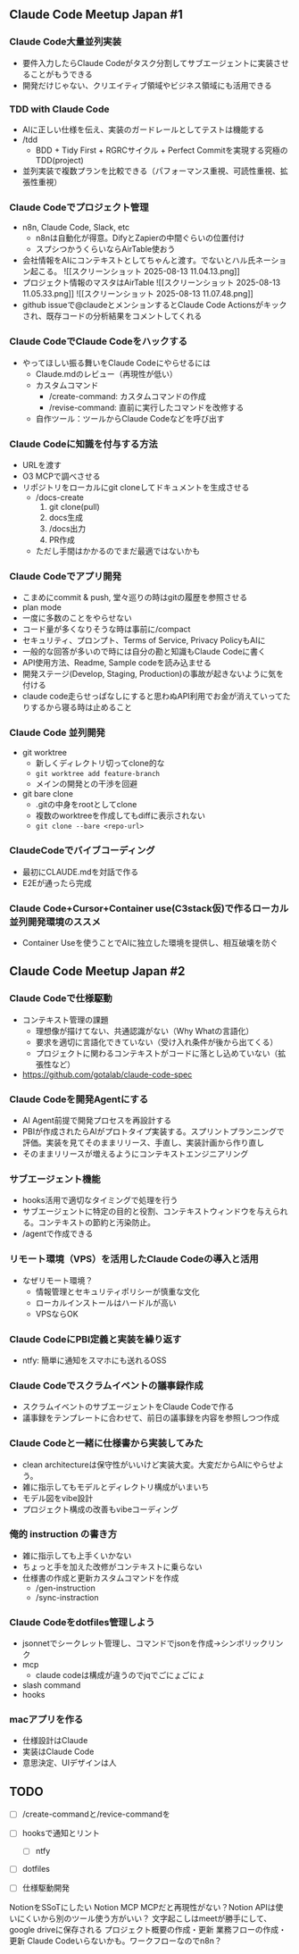 ## Claude Code Meetup Japan #1
### Claude Code大量並列実装
- 要件入力したらClaude Codeがタスク分割してサブエージェントに実装させることがもうできる
- 開発だけじゃない、クリエイティブ領域やビジネス領域にも活用できる
### TDD with Claude Code
- AIに正しい仕様を伝え、実装のガードレールとしてテストは機能する
- /tdd
	- BDD + Tidy First + RGRCサイクル + Perfect Commitを実現する究極のTDD(project)
- 並列実装で複数プランを比較できる（パフォーマンス重視、可読性重視、拡張性重視）
### Claude Codeでプロジェクト管理
- n8n, Claude Code, Slack, etc
	- n8nは自動化が得意。DifyとZapierの中間ぐらいの位置付け
	- スプシつかうくらいならAirTable使おう
- 会社情報をAIにコンテキストとしてちゃんと渡す。でないとハル氏ネーション起こる。
![[スクリーンショット 2025-08-13 11.04.13.png]]
- プロジェクト情報のマスタはAirTable
![[スクリーンショット 2025-08-13 11.05.33.png]]
![[スクリーンショット 2025-08-13 11.07.48.png]]
- github issueで@claudeとメンションするとClaude Code Actionsがキックされ、既存コードの分析結果をコメントしてくれる
### Claude CodeでClaude Codeをハックする
- やってほしい振る舞いをClaude Codeにやらせるには
	- Claude.mdのレビュー（再現性が低い）
	- カスタムコマンド
		- /create-command: カスタムコマンドの作成
		- /revise-command: 直前に実行したコマンドを改修する
	- 自作ツール：ツールからClaude Codeなどを呼び出す
### Claude Codeに知識を付与する方法
- URLを渡す
- O3 MCPで調べさせる
- リポジトリをローカルにgit cloneしてドキュメントを生成させる
	- /docs-create
		1. git clone(pull)
		2. docs生成
		3. /docs出力
		4. PR作成
	- ただし手間はかかるのでまだ最適ではないかも
### Claude Codeでアプリ開発
- こまめにcommit & push, 堂々巡りの時はgitの履歴を参照させる
- plan mode
- 一度に多数のことをやらせない
- コード量が多くなりそうな時は事前に/compact
- セキュリティ、プロンプト、Terms of Service, Privacy PolicyもAIに
- 一般的な回答が多いので時には自分の勘と知識もClaude Codeに書く
- API使用方法、Readme, Sample codeを読み込ませる
- 開発ステージ(Develop, Staging, Production)の事故が起きないように気を付ける
- claude code走らせっぱなしにすると思わぬAPI利用でお金が消えていってたりするから寝る時は止めること
### Claude Code 並列開発
- git worktree
	- 新しくディレクトリ切ってclone的な
	- `git worktree add feature-branch`
	- メインの開発との干渉を回避
- git bare clone
	- .gitの中身をrootとしてclone
	- 複数のworktreeを作成してもdiffに表示されない
	- `git clone --bare <repo-url>`
### ClaudeCodeでバイブコーディング
- 最初にCLAUDE.mdを対話で作る
- E2Eが通ったら完成
### Claude Code+Cursor+Container use(C3stack仮)で作るローカル並列開発環境のススメ
- Container Useを使うことでAIに独立した環境を提供し、相互破壊を防ぐ
## Claude Code Meetup Japan #2
### Claude Codeで仕様駆動
- コンテキスト管理の課題
	- 理想像が描けてない、共通認識がない（Why Whatの言語化）
	- 要求を適切に言語化できていない（受け入れ条件が後から出てくる）
	- プロジェクトに関わるコンテキストがコードに落とし込めていない（拡張性など）
- https://github.com/gotalab/claude-code-spec
### Claude Codeを開発Agentにする
- AI Agent前提で開発プロセスを再設計する
- PBIが作成されたらAIがプロトタイプ実装する。スプリントプランニングで評価。実装を見てそのままリリース、手直し、実装計画から作り直し
- そのままリリースが増えるようにコンテキストエンジニアリング
### サブエージェント機能
- hooks活用で適切なタイミングで処理を行う
- サブエージェントに特定の目的と役割、コンテキストウィンドウを与えられる。コンテキストの節約と汚染防止。
- /agentで作成できる
### リモート環境（VPS）を活用したClaude Codeの導入と活用
- なぜリモート環境？
	- 情報管理とセキュリティポリシーが慎重な文化
	- ローカルインストールはハードルが高い
	- VPSならOK
### Claude CodeにPBI定義と実装を繰り返す
- ntfy: 簡単に通知をスマホにも送れるOSS
### Claude Codeでスクラムイベントの議事録作成
- スクラムイベントのサブエージェントをClaude Codeで作る
- 議事録をテンプレートに合わせて、前日の議事録を内容を参照しつつ作成
### Claude Codeと一緒に仕様書から実装してみた
- clean architectureは保守性がいいけど実装大変。大変だからAIにやらせよう。
- 雑に指示してもモデルとディレクトリ構成がいまいち
- モデル図をvibe設計
- プロジェクト構成の改善もvibeコーディング
### 俺的 instruction の書き方
- 雑に指示しても上手くいかない
- ちょっと手を加えた改修がコンテキストに乗らない
- 仕様書の作成と更新カスタムコマンドを作成
	- /gen-instruction
	- /sync-instraction
### Claude Codeをdotfiles管理しよう
- jsonnetでシークレット管理し、コマンドでjsonを作成→シンボリックリンク
- mcp
	- claude codeは構成が違うのでjqでごにょごにょ
- slash command
- hooks
### macアプリを作る
- 仕様設計はClaude
- 実装はClaude Code
- 意思決定、UIデザインは人
## TODO
- [ ] /create-commandと/revice-commandを
- [ ] hooksで通知とリント
	- [ ] ntfy
- [ ] dotfiles
- [ ] 仕様駆動開発


NotionをSSoTにしたい
Notion MCP
	MCPだと再現性がない？Notion APIは使いにくいから別のツール使う方がいい？
文字起こしはmeetが勝手にして、google driveに保存される
プロジェクト概要の作成・更新
業務フローの作成・更新
Claude Codeいらないかも。ワークフローなのでn8n？
